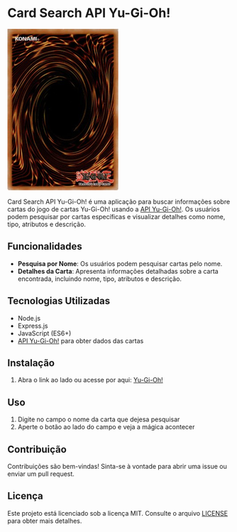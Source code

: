 # Card Search API Yu-Gi-Oh!

![Yu-Gi-Oh! Card Back](Yugioh_Card_Back.jpg)

Card Search API Yu-Gi-Oh! é uma aplicação para buscar informações sobre cartas do jogo de cartas Yu-Gi-Oh! usando a [API Yu-Gi-Oh!](https://example.com/yugioh-api/). Os usuários podem pesquisar por cartas específicas e visualizar detalhes como nome, tipo, atributos e descrição.

## Funcionalidades

- **Pesquisa por Nome**: Os usuários podem pesquisar cartas pelo nome.
- **Detalhes da Carta**: Apresenta informações detalhadas sobre a carta encontrada, incluindo nome, tipo, atributos e descrição.

## Tecnologias Utilizadas

- Node.js
- Express.js
- JavaScript (ES6+)
- [API Yu-Gi-Oh!](https://example.com/yugioh-api/) para obter dados das cartas

## Instalação

1. Abra o link ao lado ou acesse por aqui: [Yu-Gi-Oh!](https://yu-gi-oh-api-ivory.vercel.app)

## Uso

1. Digite no campo o nome da carta que dejesa pesquisar
2. Aperte o botão ao lado do campo e veja a mágica acontecer

## Contribuição

Contribuições são bem-vindas! Sinta-se à vontade para abrir uma issue ou enviar um pull request.

## Licença

Este projeto está licenciado sob a licença MIT. Consulte o arquivo [LICENSE](LICENSE) para obter mais detalhes.
